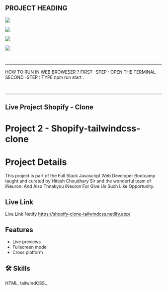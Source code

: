 ## PROJECT HEADING

![](https://img.shields.io/badge/Tailwind%20PROJECT%202-SHOPIFY%20TAILWIND%20CLONE%20WEBPAGE-blue)

![](https://img.shields.io/badge/TECH%20STACK-HTML%20%7C%20TAILWIND-important)

![](https://img.shields.io/badge/PROJECT%20OWNER-ANUJ%20SHARMA-blueviolet)
 
![](https://img.shields.io/badge/SPECIAL%20THANKS-HITESH%20CHOUDHARY%20SIR%20%20%7C%20iNeuron.ai%20TEAM-ff69b4)



&nbsp;
***
HOW TO RUN IN WEB BROWESER  ?
FIRST -STEP : OPEN THE TERMINAL 
SECOND -STEP : TYPE npm run start .


&nbsp;
***
## Live Project Shopify - Clone 




# Project 2  -  Shopify-tailwindcss-clone

# Project Details 

This project is part of the Full Stack Javascript Web Developer Bootcamp taught and curated by Hitesh Choudhary Sir and the wonderful team of iNeuron.
And Also Thnakyou iNeuron For Give Us Such Like Opportunity.


## Live Link

Live Link Netify
https://shopify-clone-tailwindcss.netlify.app/


## Features

- Live previews
- Fullscreen mode
- Cross platform


## 🛠 Skills
HTML, tailwindCSS...

